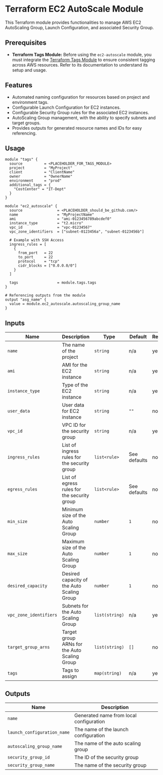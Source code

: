 # Terraform EC2 AutoScale Module

This Terraform module provides functionalities to manage AWS EC2 AutoScaling Group, Launch Configuration, and associated Security Group.

## Prerequisites

- **Terraform Tags Module:** Before using the `ec2-autoscale` module, you must integrate the [Terraform Tags Module](<LINK_TO_TAGS_MODULE_REPOSITORY>) to ensure consistent tagging across AWS resources. Refer to its documentation to understand its setup and usage.

## Features

- Automated naming configuration for resources based on project and environment tags.
- Configurable Launch Configuration for EC2 instances.
- Configurable Security Group rules for the associated EC2 instances.
- AutoScaling Group management, with the ability to specify subnets and target groups.
- Provides outputs for generated resource names and IDs for easy referencing.

## Usage

```hcl
module "tags" {
  source          = <PLACEHOLDER_FOR_TAGS_MODULE>
  project         = "MyProject"
  client          = "ClientName"
  owner           = "OwnerName"
  environment     = "prod"
  additional_tags = {
    "CostCenter" = "IT-Dept"
  }
}

module "ec2_autoscale" {
  source                = <PLACEHOLDER_should_be_github.com/>
  name                  = "MyProjectName"
  ami                   = "ami-0123456789abcdef0"
  instance_type         = "t2.micro"
  vpc_id                = "vpc-01234567"
  vpc_zone_identifiers  = ["subnet-0123456a", "subnet-0123456b"]
  
  # Example with SSH Access
  ingress_rules = [
    {
      from_port   = 22
      to_port     = 22
      protocol    = "tcp"
      cidr_blocks = ["0.0.0.0/0"]
    }
  ]

  tags                  = module.tags.tags
}

# Referencing outputs from the module
output "asg_name" {
  value = module.ec2_autoscale.autoscaling_group_name
}
```

## Inputs

| Name                  | Description                                             | Type                                                                                              | Default            | Required |
|-----------------------|---------------------------------------------------------|---------------------------------------------------------------------------------------------------|--------------------|----------|
| `name`                | The name of the project                                 | `string`                                                                                          | n/a                | yes      |
| `ami`                 | AMI for the EC2 instance                                | `string`                                                                                          | n/a                | yes      |
| `instance_type`       | Type of the EC2 instance                                | `string`                                                                                          | n/a                | yes      |
| `user_data`           | User data for EC2 instance                              | `string`                                                                                          | `""`               | no       |
| `vpc_id`              | VPC ID for the security group                           | `string`                                                                                          | n/a                | yes      |
| `ingress_rules`       | List of ingress rules for the security group            | `list<rule>`                                                                                      | See defaults       | no       |
| `egress_rules`        | List of egress rules for the security group             | `list<rule>`                                                                                      | See defaults       | no       |
| `min_size`            | Minimum size of the Auto Scaling Group                  | `number`                                                                                          | `1`                | no       |
| `max_size`            | Maximum size of the Auto Scaling Group                  | `number`                                                                                          | `1`                | no       |
| `desired_capacity`    | Desired capacity of the Auto Scaling Group              | `number`                                                                                          | `1`                | no       |
| `vpc_zone_identifiers`| Subnets for the Auto Scaling Group                      | `list(string)`                                                                                    | n/a                | yes      |
| `target_group_arns`   | Target group ARNs for the Auto Scaling Group            | `list(string)`                                                                                    | `[]`               | no       |
| `tags`                | Tags to assign                                          | `map(string)`                                                                                     | n/a                | yes      |

## Outputs

| Name                        | Description                             |
|-----------------------------|-----------------------------------------|
| `name`                      | Generated name from local configuration |
| `launch_configuration_name` | The name of the launch configuration    |
| `autoscaling_group_name`    | The name of the auto scaling group      |
| `security_group_id`         | The ID of the security group            |
| `security_group_name`       | The name of the security group          |



